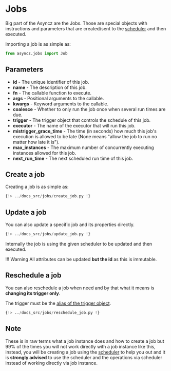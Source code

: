 # Jobs

Big part of the Asyncz are the Jobs. Those are special objects with instructions and parameters
that are created/sent to the [scheduler](./schedulers.md) and then executed.

Importing a job is as simple as:

```python
from asyncz.jobs import Job
```

## Parameters

* **id** - The unique identifier of this job.
* **name** - The description of this job.
* **fn** - The callable function to execute.
* **args** - Positional arguments to the callable.
* **kwargs** - Keyword arguments to the callable.
* **coalesce** - Whether to only run the job once when several run times are due.
* **trigger** - The trigger object that controls the schedule of this job.
* **executor** - The name of the executor that will run this job.
* **mistrigger_grace_time** - The time (in seconds) how much this job's execution is allowed to
be late (None means "allow the job to run no matter how late it is").
* **max_instances** - The maximum number of concurrently executing instances allowed for this job.
* **next_run_time** - The next scheduled run time of this job.

## Create a job

Creating a job is as simple as:

```python
{!> ../docs_src/jobs/create_job.py !}
```

## Update a job

You can also update a specific job and its properties directly.

```python hl_lines="26-30"
{!> ../docs_src/jobs/update_job.py !}
```

Internally the job is using the given scheduler to be updated and then executed.

!!! Warning
    All attributes can be updated **but the id** as this is immutable.

## Reschedule a job

You can also reschedule a job when need and by that what it means is **changing its trigger only**.

The trigger must be the [alias of the trigger object](./triggers.md#alias).

```python hl_lines="26-30"
{!> ../docs_src/jobs/reschedule_job.py !}
```


## Note

These is in raw terms what a job instance does and how to create a job but 99% of the times you
will not work directly with a job instance like this, instead, you will be creating a job using the
[scheduler](./schedulers.md#adding-jobs) to help you out and it is **strongly advised** to use
the scheduler and the operations via scheduler instead of working directly via job instance.
